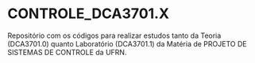 # CONTROLE_DCA3701.X
Repositório com os códigos para realizar estudos tanto da Teoria (DCA3701.0) quanto Laboratório (DCA3701.1) da Matéria de PROJETO DE SISTEMAS DE CONTROLE da UFRN.
